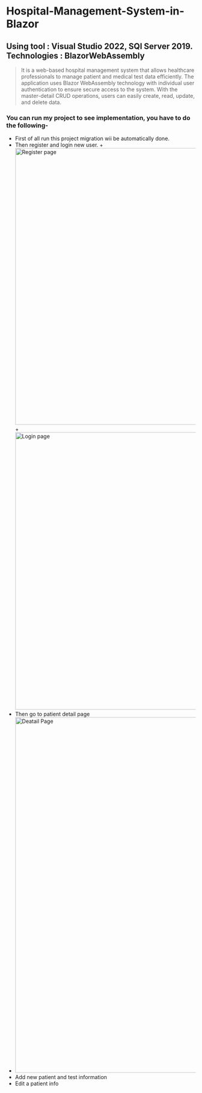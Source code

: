 # Hospital-Management-System-in-Blazor

## Using tool : Visual Studio 2022, SQl Server 2019.  Technologies : BlazorWebAssembly

>It is a web-based hospital management system that allows healthcare professionals to manage patient and medical test data efficiently. The application uses Blazor WebAssembly technology with individual user authentication to ensure secure access to the system.
With the master-detail CRUD operations, users can easily create, read, update, and delete data.  
### You can run my project to see implementation, **you have to do the following-** 
+ First of all run this project migration wii be automatically done.
+ Then register and login new user.
+<img width="733" alt="Register page" src="https://user-images.githubusercontent.com/108543825/222974386-6933d097-0c41-416c-8bde-ec3fb1675e0f.png">
+<img width="735" alt="Login page" src="https://user-images.githubusercontent.com/108543825/222974447-8203a6a6-d588-4f1f-8ae7-6f572ea8e40e.png">
+ Then go to patient detail page
+ <img width="942" alt="Deatail Page" src="https://user-images.githubusercontent.com/108543825/222974546-0df04fb8-0341-45e3-a169-0535d6ce7b8f.png">
+ Add new patient and test information
+ Edit a patient info
